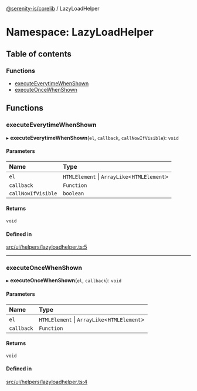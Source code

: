 [@serenity-is/corelib](../README.md) / LazyLoadHelper

# Namespace: LazyLoadHelper

## Table of contents

### Functions

- [executeEverytimeWhenShown](LazyLoadHelper.md#executeeverytimewhenshown)
- [executeOnceWhenShown](LazyLoadHelper.md#executeoncewhenshown)

## Functions

### executeEverytimeWhenShown

▸ **executeEverytimeWhenShown**(`el`, `callback`, `callNowIfVisible`): `void`

#### Parameters

| Name | Type |
| :------ | :------ |
| `el` | `HTMLElement` \| `ArrayLike`\<`HTMLElement`\> |
| `callback` | `Function` |
| `callNowIfVisible` | `boolean` |

#### Returns

`void`

#### Defined in

[src/ui/helpers/lazyloadhelper.ts:5](https://github.com/serenity-is/serenity/blob/master/packages/corelib/src/ui/helpers/lazyloadhelper.ts#L5)

___

### executeOnceWhenShown

▸ **executeOnceWhenShown**(`el`, `callback`): `void`

#### Parameters

| Name | Type |
| :------ | :------ |
| `el` | `HTMLElement` \| `ArrayLike`\<`HTMLElement`\> |
| `callback` | `Function` |

#### Returns

`void`

#### Defined in

[src/ui/helpers/lazyloadhelper.ts:4](https://github.com/serenity-is/serenity/blob/master/packages/corelib/src/ui/helpers/lazyloadhelper.ts#L4)
